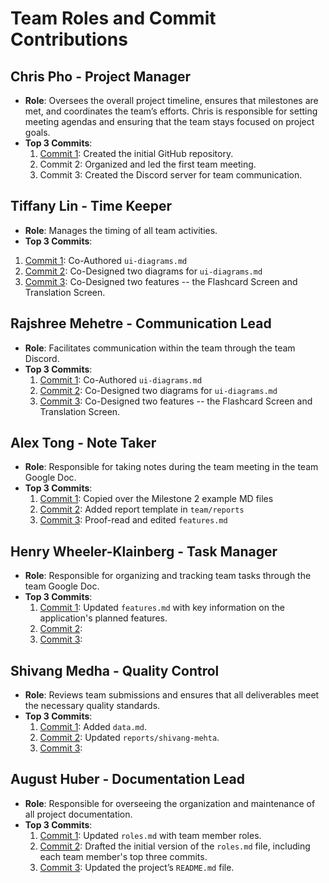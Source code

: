 # Team Roles and Commit Contributions

## Chris Pho - Project Manager
- **Role**: Oversees the overall project timeline, ensures that milestones are met, and coordinates the team’s efforts. Chris is responsible for setting meeting agendas and ensuring that the team stays focused on project goals.
- **Top 3 Commits**:
  1. [Commit 1](https://github.com/chrispho/language-study-app/commit/ec771a1e2ce1cad3eb10038de7aa43860aa1fc08): Created the initial GitHub repository.
  2. Commit 2: Organized and led the first team meeting.
  3. Commit 3: Created the Discord server for team communication.

## Tiffany Lin - Time Keeper
- **Role**: Manages the timing of all team activities.
- **Top 3 Commits**:
 1. [Commit 1](https://github.com/chrispho/language-study-app/commit/cf044946fb293925d858c9eb2d51cc8f8507a773): Co-Authored ``ui-diagrams.md``
 2. [Commit 2](https://github.com/chrispho/language-study-app/commit/fb44a9749d47ae1b0f20d699992b48a81c4f51f2): Co-Designed two diagrams for ``ui-diagrams.md``
 3. [Commit 3](https://github.com/chrispho/language-study-app/commit/2132c628179cc719fd96cea6cee9df54f820d550): Co-Designed two features -- the Flashcard Screen and Translation Screen.


## Rajshree Mehetre - Communication Lead
- **Role**: Facilitates communication within the team through the team Discord.
- **Top 3 Commits**:
  1. [Commit 1](https://github.com/chrispho/language-study-app/commit/cf044946fb293925d858c9eb2d51cc8f8507a773): Co-Authored ``ui-diagrams.md``
  2. [Commit 2](https://github.com/chrispho/language-study-app/commit/fb44a9749d47ae1b0f20d699992b48a81c4f51f2): Co-Designed two diagrams for ``ui-diagrams.md``
  3. [Commit 3](https://github.com/chrispho/language-study-app/commit/2132c628179cc719fd96cea6cee9df54f820d550): Co-Designed two features -- the Flashcard Screen and Translation Screen.



## Alex Tong - Note Taker
- **Role**: Responsible for taking notes during the team meeting in the team Google Doc.
- **Top 3 Commits**:
  1. [Commit 1](https://github.com/chrispho/language-study-app/commit/e518b2fd7e242b889915d0c204c9d6d785a3b553  ): Copied over the Milestone 2 example MD files
  2. [Commit 2](https://github.com/chrispho/language-study-app/commit/30e42e475f02d144c1ef26aa60a197ec285f5233): Added report template in ``team/reports``
  3. [Commit 3](https://github.com/chrispho/language-study-app/commit/594d6bee81696600cda1befd90efa932f2926fba): Proof-read and edited ``features.md``



## Henry Wheeler-Klainberg - Task Manager
- **Role**: Responsible for organizing and tracking team tasks through the team Google Doc.
- **Top 3 Commits**:
  1. [Commit 1](https://github.com/chrispho/language-study-app/commit/87b8b86d0560349785b7094d28706c184e84a1a0): Updated ``features.md`` with key information on the application's planned features. 
  2. [Commit 2](https://github.com/repo/commit2): 
  3. [Commit 3](https://github.com/repo/commit3): 


## Shivang Medha - Quality Control
- **Role**: Reviews team submissions and ensures that all deliverables meet the necessary quality standards.
- **Top 3 Commits**:
  1. [Commit 1](https://github.com/chrispho/language-study-app/commit/a8196cbc36c5427ff4a991bac30b20b248a5e2bc): Added ``data.md``.
  2. [Commit 2](https://github.com/chrispho/language-study-app/commit/e25fc3321b0b1e22bfb01fd8ba3cfd8048de61a9): Updated ``reports/shivang-mehta``.
  3. [Commit 3](https://github.com/repo/commit3): 


## August Huber - Documentation Lead
- **Role**: Responsible for overseeing the organization and maintenance of all project documentation.
- **Top 3 Commits**:
  1. [Commit 1](https://github.com/repo/commit1): Updated ``roles.md`` with team member roles.
  2. [Commit 2](https://github.com/repo/commit2): Drafted the initial version of the `roles.md` file, including each team member's top three commits.
  3. [Commit 3](https://github.com/repo/commit3): Updated the project’s `README.md` file.
